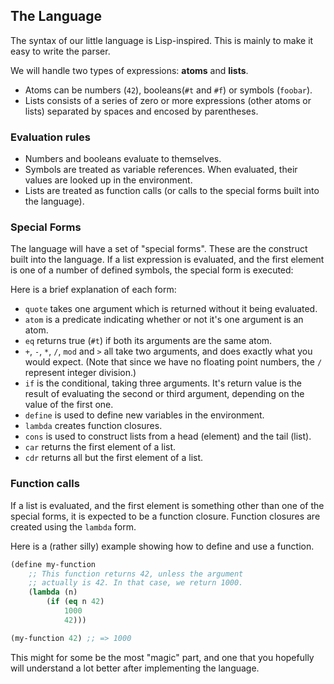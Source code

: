 ## The Language

The syntax of our little language is Lisp-inspired. This is mainly to make it easy to write the parser.

We will handle two types of expressions: **atoms** and **lists**. 

- Atoms can be numbers (`42`), booleans(`#t` and `#f`) or symbols (`foobar`).
- Lists consists of a series of zero or more expressions (other atoms or lists) separated by spaces and encosed by parentheses.

### Evaluation rules

- Numbers and booleans evaluate to themselves.
- Symbols are treated as variable references. When evaluated, their values are looked up in the environment.
- Lists are treated as function calls (or calls to the special forms built into the language).

### Special Forms

The language will have a set of "special forms". These are the construct built into the language. If a list expression is evaluated, and the first element is one of a number of defined symbols, the special form is executed: 

Here is a brief explanation of each form:

- `quote` takes one argument which is returned without it being evaluated.
- `atom` is a predicate indicating whether or not it's one argument is an atom.
- `eq` returns true (`#t`) if both its arguments are the same atom.
- `+`, `-`, `*`, `/`, `mod` and `>` all take two arguments, and does exactly what you would expect. (Note that since we have no floating point numbers, the `/` represent integer division.)
- `if` is the conditional, taking three arguments. It's return value is the result of evaluating the second or third argument, depending on the value of the first one.
- `define` is used to define new variables in the environment.
- `lambda` creates function closures.
- `cons` is used to construct lists from a head (element) and the tail (list).
- `car` returns the first element of a list.
- `cdr` returns all but the first element of a list.

### Function calls

If a list is evaluated, and the first element is something other than one of the special forms, it is expected to be a function closure. Function closures are created using the `lambda` form. 

Here is a (rather silly) example showing how to define and use a function.

```lisp
(define my-function
    ;; This function returns 42, unless the argument 
    ;; actually is 42. In that case, we return 1000.
    (lambda (n) 
        (if (eq n 42) 
            1000
            42)))

(my-function 42) ;; => 1000
```

This might for some be the most "magic" part, and one that you hopefully will understand a lot better after implementing the language.
